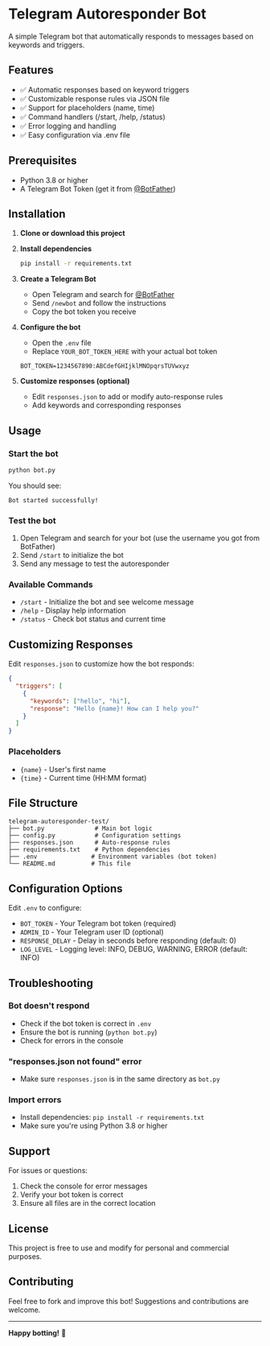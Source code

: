 # Telegram Autoresponder Bot

A simple Telegram bot that automatically responds to messages based on keywords and triggers.

## Features

- ✅ Automatic responses based on keyword triggers
- ✅ Customizable response rules via JSON file
- ✅ Support for placeholders (name, time)
- ✅ Command handlers (/start, /help, /status)
- ✅ Error logging and handling
- ✅ Easy configuration via .env file

## Prerequisites

- Python 3.8 or higher
- A Telegram Bot Token (get it from [@BotFather](https://t.me/botfather))

## Installation

1. **Clone or download this project**

2. **Install dependencies**
   ```bash
   pip install -r requirements.txt
   ```

3. **Create a Telegram Bot**
   - Open Telegram and search for [@BotFather](https://t.me/botfather)
   - Send `/newbot` and follow the instructions
   - Copy the bot token you receive

4. **Configure the bot**
   - Open the `.env` file
   - Replace `YOUR_BOT_TOKEN_HERE` with your actual bot token
   ```
   BOT_TOKEN=1234567890:ABCdefGHIjklMNOpqrsTUVwxyz
   ```

5. **Customize responses (optional)**
   - Edit `responses.json` to add or modify auto-response rules
   - Add keywords and corresponding responses

## Usage

### Start the bot

```bash
python bot.py
```

You should see:
```
Bot started successfully!
```

### Test the bot

1. Open Telegram and search for your bot (use the username you got from BotFather)
2. Send `/start` to initialize the bot
3. Send any message to test the autoresponder

### Available Commands

- `/start` - Initialize the bot and see welcome message
- `/help` - Display help information
- `/status` - Check bot status and current time

## Customizing Responses

Edit `responses.json` to customize how the bot responds:

```json
{
  "triggers": [
    {
      "keywords": ["hello", "hi"],
      "response": "Hello {name}! How can I help you?"
    }
  ]
}
```

### Placeholders

- `{name}` - User's first name
- `{time}` - Current time (HH:MM format)

## File Structure

```
telegram-autoresponder-test/
├── bot.py              # Main bot logic
├── config.py           # Configuration settings
├── responses.json      # Auto-response rules
├── requirements.txt    # Python dependencies
├── .env               # Environment variables (bot token)
└── README.md          # This file
```

## Configuration Options

Edit `.env` to configure:

- `BOT_TOKEN` - Your Telegram bot token (required)
- `ADMIN_ID` - Your Telegram user ID (optional)
- `RESPONSE_DELAY` - Delay in seconds before responding (default: 0)
- `LOG_LEVEL` - Logging level: INFO, DEBUG, WARNING, ERROR (default: INFO)

## Troubleshooting

### Bot doesn't respond
- Check if the bot token is correct in `.env`
- Ensure the bot is running (`python bot.py`)
- Check for errors in the console

### "responses.json not found" error
- Make sure `responses.json` is in the same directory as `bot.py`

### Import errors
- Install dependencies: `pip install -r requirements.txt`
- Make sure you're using Python 3.8 or higher

## Support

For issues or questions:
1. Check the console for error messages
2. Verify your bot token is correct
3. Ensure all files are in the correct location

## License

This project is free to use and modify for personal and commercial purposes.

## Contributing

Feel free to fork and improve this bot! Suggestions and contributions are welcome.

---

**Happy botting!** 🤖